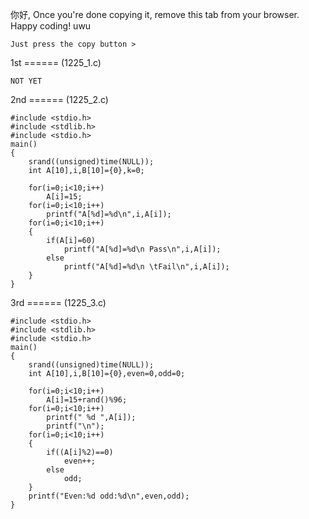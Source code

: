 你好, Once you're done copying it, remove this tab from your browser. Happy coding! uwu

```
Just press the copy button >
```

1st ====== (1225_1.c)


```
NOT YET
```

2nd ====== (1225_2.c)

```
#include <stdio.h>
#include <stdlib.h>
#include <stdio.h> 
main()
{
	srand((unsigned)time(NULL));
	int A[10],i,B[10]={0},k=0;
	
	for(i=0;i<10;i++)
		A[i]=15;
	for(i=0;i<10;i++)
		printf("A[%d]=%d\n",i,A[i]);
	for(i=0;i<10;i++)
	{
		if(A[i]=60)
			printf("A[%d]=%d\n Pass\n",i,A[i]);
		else
			printf("A[%d]=%d\n \tFail\n",i,A[i]);
	}
}
```

3rd ====== (1225_3.c)

```
#include <stdio.h>
#include <stdlib.h>
#include <stdio.h> 
main()
{
	srand((unsigned)time(NULL));
	int A[10],i,B[10]={0},even=0,odd=0;
	
	for(i=0;i<10;i++)
		A[i]=15+rand()%96;
	for(i=0;i<10;i++)
		printf(" %d ",A[i]);
		printf("\n");
	for(i=0;i<10;i++)
	{
		if((A[i]%2)==0)
			even++;
		else
			odd;
	}
	printf("Even:%d odd:%d\n",even,odd);
}
```
